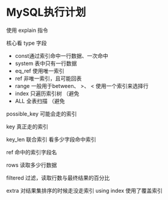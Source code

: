 # MySQL执行计划

使用 explain 指令

核心看 type 字段 

- const通过索引命中一行数据、一次命中
- system 表中只有一行数据
- eq_ref 使用唯一索引
- ref 非唯一索引，且可能回表
- range 一般用于between、 >、 < 使用一个索引来选择行
- index 只遍历索引树 （避免
- ALL 全表扫描 （避免

possible_key 可能会走的索引

key 真正走的索引

key_len 联合索引 看多少字段命中索引

ref 命中的索引字段名

rows 读取多少行数据

filtered 过滤，读取行数与最终结果的百分比

extra 对结果集排序的时候走没走索引 using index 使用了覆盖索引